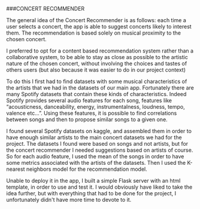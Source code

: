 ###CONCERT RECOMMENDER

The general idea of the Concert Recommender is as follows: each time a user selects a concert, the app is able to suggest concerts likely to interest them. The recommendation is based solely on musical proximity to the chosen concert.

I preferred to opt for a content based recommendation system rather than a collaborative system, to be able to stay as close as possible to the artistic nature of the chosen concert, without involving the choices and tastes of others users (but also because it was easier to do in our project context)

To do this I first had to find datasets with some musical characteristics of the artists that we had in the datasets of our main app. Fortunately there are many Spotify datasets that contain these kinds of characteristics. Indeed Spotify provides several audio features for each song, features like “acousticness, danceability, energy, instrumentalness, loudness, tempo, valence etc…”. Using these features, it is possible to find correlations between songs and then to propose similar songs to a given one.

I found several Spotify datasets on kaggle, and assembled them in order to have enough similar artists to the main concert datasets we had for the project. 
The datasets I found were based on songs and not artists, but for the concert recommender I needed suggestions based on artists of course. So for each audio feature, I used the mean of the songs in order to have some metrics associated with the artists of the datasets. 
Then I used the K-nearest neighbors model for the recommendation model.

Unable to deploy it in the app, I built a simple Flask server with an html template, in order to use and test it. I would obviously have liked to take the idea further, but with everything that had to be done for the project, I unfortunately didn't have more time to devote to it.

